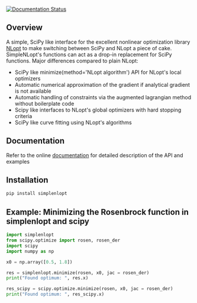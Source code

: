 [![Documentation Status](https://readthedocs.org/projects/simplenlopt/badge/?version=latest)](https://simplenlopt.readthedocs.io/en/latest/?badge=latest)

## Overview
A simple, SciPy like interface for the excellent nonlinear optimization library [NLopt](https://github.com/stevengj/nlopt) to make switching between SciPy and NLopt a piece of cake. SimpleNLopt's functions can act as a drop-in replacement for SciPy functions. Major differences compared to plain NLopt:

* SciPy like minimize(method='NLopt algorithm') API for NLopt's local optimizers
* Automatic numerical approximation of the gradient if analytical gradient is not available
* Automatic handling of constraints via the augmented lagrangian method without boilerplate code
* Scipy like interfaces to NLopt's global optimizers with hard stopping criteria
* SciPy like curve fitting using NLopt's algorithms

## Documentation
Refer to the online [documentation](https://simplenlopt.readthedocs.io/en/latest/index.html) for detailed description of the API and examples 

## Installation
```bash
pip install simplenlopt
```

## Example: Minimizing the Rosenbrock function in simplenlopt and scipy
```python
import simplenlopt
from scipy.optimize import rosen, rosen_der
import scipy
import numpy as np

x0 = np.array([0.5, 1.8])

res = simplenlopt.minimize(rosen, x0, jac = rosen_der)
print("Found optimum: ", res.x)

res_scipy = scipy.optimize.minimize(rosen, x0, jac = rosen_der)
print("Found optimum: ", res_scipy.x)
```